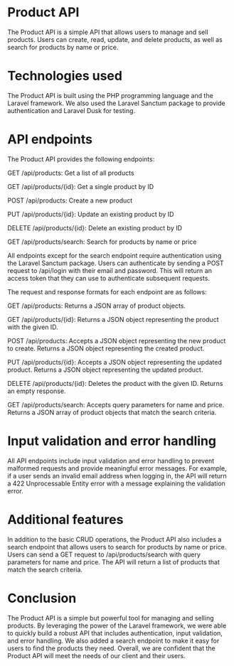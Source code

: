 
# Product API

The Product API is a simple API that allows users to manage and sell products. Users can create, read, update, and delete products, as well as search for products by name or price.

# Technologies used

The Product API is built using the PHP programming language and the Laravel framework. We also used the Laravel Sanctum package to provide authentication and Laravel Dusk for testing.

# API endpoints

The Product API provides the following endpoints:

GET /api/products: Get a list of all products

GET /api/products/{id}: Get a single product by ID

POST /api/products: Create a new product

PUT /api/products/{id}: Update an existing product by ID

DELETE /api/products/{id}: Delete an existing product by ID

GET /api/products/search: Search for products by name or price

All endpoints except for the search endpoint require authentication using the Laravel Sanctum package. Users can authenticate by sending a POST request to /api/login with their email and password. This will return an access token that they can use to authenticate subsequent requests.

The request and response formats for each endpoint are as follows:

GET /api/products: Returns a JSON array of product objects.

GET /api/products/{id}: Returns a JSON object representing the product with the given ID.

POST /api/products: Accepts a JSON object representing the new product to create. Returns a JSON object representing the created product.

PUT /api/products/{id}: Accepts a JSON object representing the updated product. Returns a JSON object representing the updated product.

DELETE /api/products/{id}: Deletes the product with the given ID. Returns an empty response.

GET /api/products/search: Accepts query parameters for name and price. Returns a JSON array of product objects that match the search criteria.

# Input validation and error handling

All API endpoints include input validation and error handling to prevent malformed requests and provide meaningful error messages. For example, if a user sends an invalid email address when logging in, the API will return a 422 Unprocessable Entity error with a message explaining the validation error.

# Additional features

In addition to the basic CRUD operations, the Product API also includes a search endpoint that allows users to search for products by name or price. Users can send a GET request to /api/products/search with query parameters for name and price. The API will return a list of products that match the search criteria.

# Conclusion

The Product API is a simple but powerful tool for managing and selling products. By leveraging the power of the Laravel framework, we were able to quickly build a robust API that includes authentication, input validation, and error handling. We also added a search endpoint to make it easy for users to find the products they need. Overall, we are confident that the Product API will meet the needs of our client and their users.